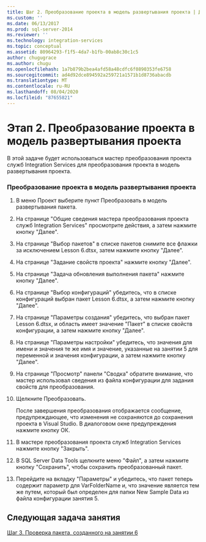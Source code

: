 ```yaml
---
title: Шаг 2. Преобразование проекта в модель развертывания проекта | Документы Майкрософт
ms.custom: ''
ms.date: 06/13/2017
ms.prod: sql-server-2014
ms.reviewer: ''
ms.technology: integration-services
ms.topic: conceptual
ms.assetid: 80964293-f1f5-4da7-b1fb-00ab8c30c1c5
author: chugugrace
ms.author: chugu
ms.openlocfilehash: 1a7b879b2bea4afd58a48cdfc6f0890353fe6758
ms.sourcegitcommit: ad4d92dce894592a259721a1571b1d8736abacdb
ms.translationtype: MT
ms.contentlocale: ru-RU
ms.lasthandoff: 08/04/2020
ms.locfileid: "87655821"
---
```

# <a name="step-2-converting-the-project-to-the-project-deployment-model"></a>Этап 2. Преобразование проекта в модель развертывания проекта
  В этой задаче будет использоваться мастер преобразования проекта служб Integration Services для преобразования проекта в модель развертывания проекта.  
  
### <a name="converting-the-project-to-the-project-deployment-model"></a>Преобразование проекта в модель развертывания проекта  
  
1.  В меню Проект выберите пункт Преобразовать в модель развертывания пакета.  
  
2.  На странице "Общие сведения мастера преобразования проекта служб Integration Services" просмотрите действия, а затем нажмите кнопку "Далее".  
  
3.  На странице "Выбор пакетов" в списке пакетов снимите все флажки за исключением Lesson 6.dtsx, затем нажмите кнопку "Далее".  
  
4.  На странице "Задание свойств проекта" нажмите кнопку "Далее".  
  
5.  На странице "Задача обновления выполнения пакета" нажмите кнопку "Далее".  
  
6.  На странице "Выбор конфигураций" убедитесь, что в списке конфигураций выбран пакет Lesson 6.dtsx, а затем нажмите кнопку "Далее".  
  
7.  На странице "Параметры создания" убедитесь, что выбран пакет Lesson 6.dtsx, и область имеет значение "Пакет" в списке свойств конфигурации, а затем нажмите кнопку "Далее".  
  
8.  На странице "Параметры настройки" убедитесь, что значения для имени и значения те же имя и значение, указанные на занятии 5 для переменной и значения конфигурации, а затем нажмите кнопку "Далее".  
  
9. На странице "Просмотр" панели "Сводка" обратите внимание, что мастер использовал сведения из файла конфигурации для задания свойств для преобразования.  
  
10. Щелкните Преобразовать.  
  
     После завершения преобразования отображается сообщение, предупреждающее, что изменения не сохраняются до сохранения проекта в Visual Studio. В диалоговом окне предупреждения нажмите кнопку ОК.  
  
11. В мастере преобразования проекта служб Integration Services нажмите кнопку "Закрыть".  
  
12. В SQL Server Data Tools щелкните меню "Файл", а затем нажмите кнопку "Сохранить", чтобы сохранить преобразованный пакет.  
  
13. Перейдите на вкладку "Параметры" и убедитесь, что пакет теперь содержит параметр для VarFolderName и, что значение является тем же путем, который был определен для папки New Sample Data из файла конфигурации занятия 5.  
  
## <a name="next-task-in-lesson"></a>Следующая задача занятия  
 [Шаг 3. Проверка пакета, созданного на занятии 6](lesson-6-3-testing-the-lesson-6-package.md)  
  
  
